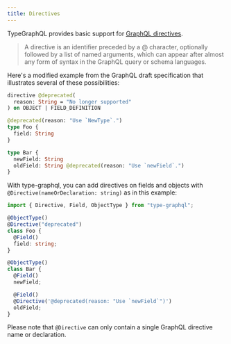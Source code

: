 ```yaml
---
title: Directives
---
```


TypeGraphQL provides basic support for [GraphQL directives](https://www.apollographql.com/docs/graphql-tools/schema-directives/).

> A directive is an identifier preceded by a @ character, optionally followed by a list of named arguments, which can appear after almost any form of syntax in the GraphQL query or schema languages.

Here's a modified example from the GraphQL draft specification that illustrates several of these possibilities:

```graphql
directive @deprecated(
  reason: String = "No longer supported"
) on OBJECT | FIELD_DEFINITION

@deprecated(reason: "Use `NewType`.")
type Foo {
  field: String
}

type Bar {
  newField: String
  oldField: String @deprecated(reason: "Use `newField`.")
}
```

With type-graphql, you can add directives on fields and objects with `@Directive(nameOrDeclaration: string)` as in this example:

```typescript
import { Directive, Field, ObjectType } from "type-graphql";

@ObjectType()
@Directive("deprecated")
class Foo {
  @Field()
  field: string;
}

@ObjectType()
class Bar {
  @Field()
  newField;

  @Field()
  @Directive('@deprecated(reason: "Use `newField`")')
  oldField;
}
```

Please note that `@Directive` can only contain a single GraphQL directive name or declaration.
